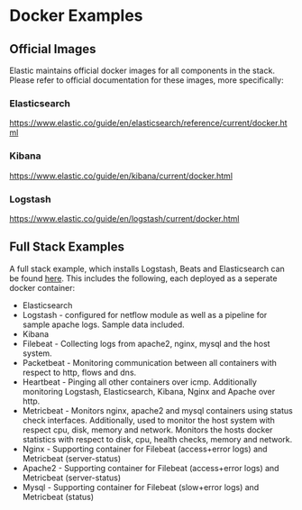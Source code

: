 # Docker Examples

## Official Images

Elastic maintains official docker images for all components in the stack. Please refer to official documentation for these images, more specifically:


### Elasticsearch 

https://www.elastic.co/guide/en/elasticsearch/reference/current/docker.html

### Kibana

https://www.elastic.co/guide/en/kibana/current/docker.html

### Logstash

https://www.elastic.co/guide/en/logstash/current/docker.html


## Full Stack Examples

A full stack example, which installs Logstash, Beats and Elasticsearch can be found [here](https://github.com/elastic/examples/tree/master/Miscellaneous/docker/full_stack_example).
This includes the following, each deployed as a seperate docker container:

* Elasticsearch
* Logstash - configured for netflow module as well as a pipeline for sample apache logs. Sample data included.
* Kibana
* Filebeat - Collecting logs from apache2, nginx, mysql and the host system.
* Packetbeat - Monitoring communication between all containers with respect to http, flows and dns.
* Heartbeat - Pinging all other containers over icmp. Additionally monitoring Logstash, Elasticsearch, Kibana, Nginx and Apache over http.
* Metricbeat - Monitors nginx, apache2 and mysql containers using status check interfaces. Additionally, used to monitor the host system with respect cpu, disk, memory and network. Monitors the hosts docker statistics with respect to disk, cpu, health checks, memory and network.
* Nginx - Supporting container for Filebeat (access+error logs) and Metricbeat (server-status)
* Apache2 - Supporting container for Filebeat (access+error logs) and Metricbeat (server-status)
* Mysql - Supporting container for Filebeat (slow+error logs) and Metricbeat (status)